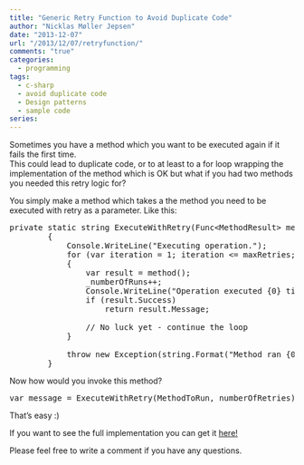 ```yaml
---
title: "Generic Retry Function to Avoid Duplicate Code"
author: "Nicklas Møller Jepsen"
date: "2013-12-07"
url: "/2013/12/07/retryfunction/"
comments: "true"
categories:
  - programming
tags:
  - c-sharp
  - avoid duplicate code
  - Design patterns
  - sample code
series:
---
```

Sometimes you have a method which you want to be executed again if it fails the first time.  
This could lead to duplicate code, or to at least to a for loop wrapping the implementation of the method which is OK but what if you had two methods you needed this retry logic for?

<!--more-->

You simply make a method which takes a the method you need to be executed with retry as a parameter. Like this:

<pre class="brush: csharp; title: ; notranslate" title="">private static string ExecuteWithRetry(Func&lt;MethodResult&gt; method, int maxRetries)
        {
            Console.WriteLine("Executing operation.");
            for (var iteration = 1; iteration &lt;= maxRetries; iteration++)
            {
                var result = method();
                _numberOfRuns++;
                Console.WriteLine("Operation executed {0} times.", _numberOfRuns);
                if (result.Success)
                    return result.Message;

                // No luck yet - continue the loop
            }

            throw new Exception(string.Format("Method ran {0} times but did not return successful response.", RetryMax));
        }
</pre>

Now how would you invoke this method?

<pre class="brush: csharp; title: ; notranslate" title="">var message = ExecuteWithRetry(MethodToRun, numberOfRetries);
</pre>

That&#8217;s easy :)

If you want to see the full implementation you can get it <a href="http://sdrv.ms/18rLfuW" target="_blank">here!</a>

Please feel free to write a comment if you have any questions.



<div style="font-size:0px;height:0px;line-height:0px;margin:0;padding:0;clear:both">
</div>